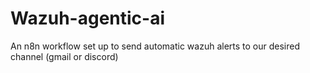 # Wazuh-agentic-ai
An n8n workflow set up to send automatic wazuh alerts to our desired channel (gmail or discord)
